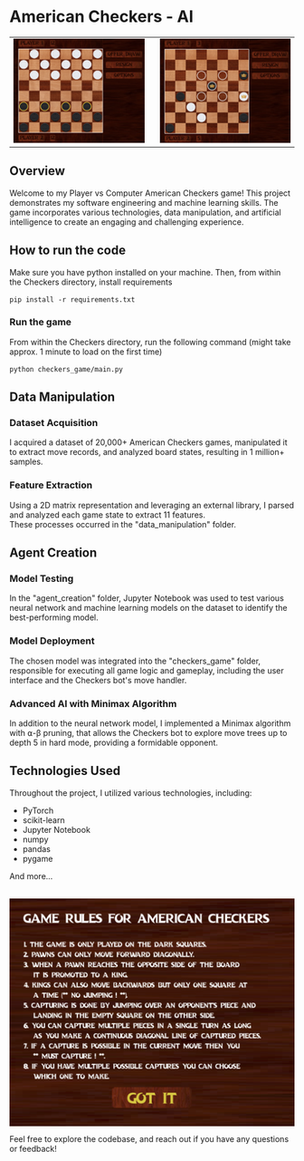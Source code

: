 # American Checkers - AI

<table>
  <tr>
    <td style="padding-right: 20px;">
      <img src="/assets/Screenshot%202023-11-16%20at%2022.26.43.png" width="500">
    </td>
    <td>
      <img src="/assets/Screenshot%202023-11-16%20at%2022.29.17.png" width="500">
    </td>
  </tr>
</table>

## Overview
Welcome to my Player vs Computer American Checkers game! This project demonstrates my software engineering and machine learning skills. The game incorporates various technologies, data manipulation, and artificial intelligence to create an engaging and challenging experience.

## How to run the code
Make sure you have python installed on your machine. Then, from within the Checkers directory, install requirements
```
pip install -r requirements.txt
```

### Run the game
From within the Checkers directory, run the following command (might take approx. 1 minute to load on the first time)
```
python checkers_game/main.py
```

## Data Manipulation

### Dataset Acquisition
I acquired a dataset of 20,000+ American Checkers games, manipulated it to extract move records, and analyzed board states, resulting in 1 million+ samples. 

### Feature Extraction
Using a 2D matrix representation and leveraging an external library, I parsed and analyzed each game state to extract 11 features. \
These processes occurred in the "data_manipulation" folder.

## Agent Creation

### Model Testing
In the "agent_creation" folder, Jupyter Notebook was used to test various neural network and machine learning models on the dataset to identify the best-performing model.

### Model Deployment
The chosen model was integrated into the "checkers_game" folder, responsible for executing all game logic and gameplay, including the user interface and the Checkers bot's move handler.

### Advanced AI with Minimax Algorithm
In addition to the neural network model, I implemented a Minimax algorithm with ⍺-β pruning, that allows the Checkers bot to explore move trees up to depth 5 in hard mode, providing a formidable opponent.

## Technologies Used
Throughout the project, I utilized various technologies, including:

- PyTorch
- scikit-learn
- Jupyter Notebook
- numpy
- pandas
- pygame 
  
And more...

\
<img src="/assets/Screenshot%202023-11-16%20at%2022.29.38.png" style="display: block; margin: 0 auto;" width="700">

Feel free to explore the codebase, and reach out if you have any questions or feedback!
